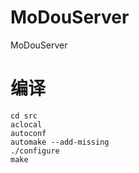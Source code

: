 MoDouServer
===========

MoDouServer

编译
======
    cd src
    aclocal
    autoconf
    automake --add-missing
    ./configure
    make
